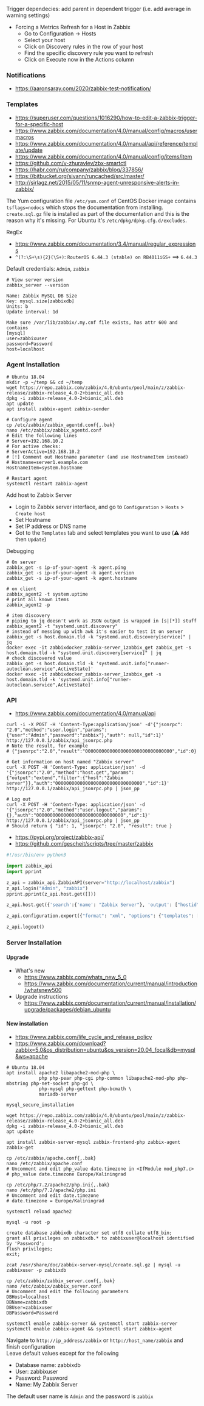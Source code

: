 Trigger dependecies: add parent in dependent trigger (i.e. add average in warning settings)

* Forcing a Metrics Refresh for a Host in Zabbix
    * Go to Configuration → Hosts
    * Select your host
    * Click on Discovery rules in the row of your host
    * Find the specific discovery rule you want to refresh
    * Click on Execute now in the Actions column
 
### Notifications

* https://aaronsaray.com/2020/zabbix-test-notification/

### Templates

* https://superuser.com/questions/1016290/how-to-edit-a-zabbix-trigger-for-a-specific-host
* https://www.zabbix.com/documentation/4.0/manual/config/macros/usermacros
* https://www.zabbix.com/documentation/4.0/manual/api/reference/template/update
* https://www.zabbix.com/documentation/4.0/manual/config/items/item
* https://github.com/v-zhuravlev/zbx-smartctl
* https://habr.com/ru/company/zabbix/blog/337856/
* https://bitbucket.org/sivann/runcached/src/master/
* http://sirlagz.net/2015/05/11/snmp-agent-unresponsive-alerts-in-zabbix/

The Yum configuration file `/etc/yum.conf` of CentOS Docker image contains `tsflags=nodocs` which stops the documentation from installing. `create.sql.gz` file is installed as part of the documentation and this is the reason why it's missing.
For Ubuntu it's `/etc/dpkg/dpkg.cfg.d/excludes`.

RegEx
* https://www.zabbix.com/documentation/3.4/manual/regular_expressions
* `^(?:\S+\s){2}(\S+)`: `RouterOS 6.44.3 (stable) on RB4011iGS+` ==> `6.44.3`

Default credentials: `Admin`, `zabbix`

```shell
# View server version
zabbix_server --version
```

```
Name: Zabbix MySQL DB Size
Key: mysql.size[zabbixdb]
Units: b
Update interval: 1d

Make sure /var/lib/zabbix/.my.cnf file exists, has attr 600 and contains
[mysql]
user=zabbixuser
password=Password
host=localhost
```


### Agent Installation

```shell
# Ubuntu 18.04
mkdir -p ~/temp && cd ~/temp
wget https://repo.zabbix.com/zabbix/4.0/ubuntu/pool/main/z/zabbix-release/zabbix-release_4.0-2+bionic_all.deb
dpkg -i zabbix-release_4.0-2+bionic_all.deb
apt update
apt install zabbix-agent zabbix-sender

# Configure agent
cp /etc/zabbix/zabbix_agentd.conf{,.bak}
nano /etc/zabbix/zabbix_agentd.conf
# Edit the following lines
# Server=192.168.10.2
# For active checks:
# ServerActive=192.168.10.2
# [!] Comment out Hostname parameter (and use HostnameItem instead)
# Hostname=server1.example.com
HostnameItem=system.hostname

# Restart agent
systemctl restart zabbix-agent
```
Add host to Zabbix Server
* Login to Zabbix server interface, and go to `Configuration` > `Hosts` > `Create host`
* Set Hostname
* Set IP address or DNS name
* Got to the `Templates` tab and select templates you want to use (:warning: `Add` then `Update`)

Debugging
```shell
# On server
zabbix_get -s ip-of-your-agent -k agent.ping
zabbix_get -s ip-of-your-agent -k agent.version
zabbix_get -s ip-of-your-agent -k agent.hostname

# on client
zabbix_agent2 -t system.uptime
# print all known items
zabbix_agent2 -p

# item discovery
# piping to jq doesn't work as JSON output is wrapped in [s|[*]] stuff
zabbix_agent2 -t "systemd.unit.discovery"
# instead of messing up with awk it's easier to test it on server
zabbix_get -s host.domain.tld -k "systemd.unit.discovery[service]" | jq
docker exec -it zabbixdocker_zabbix-server_1zabbix_get zabbix_get -s host.domain.tld -k "systemd.unit.discovery[service]" | jq
# check discovered value
zabbix_get -s host.domain.tld -k 'systemd.unit.info["runner-autoclean.service",ActiveState]'
docker exec -it zabbixdocker_zabbix-server_1zabbix_get -s host.domain.tld -k 'systemd.unit.info["runner-autoclean.service",ActiveState]'
```

### API
* https://www.zabbix.com/documentation/4.0/manual/api
```shell
curl -i -X POST -H 'Content-Type:application/json' -d'{"jsonrpc": "2.0","method":"user.login","params":{"user":"Admin","password":"zabbix"},"auth": null,"id":1}' http://127.0.0.1/zabbix/api_jsonrpc.php
# Note the result, for example
# {"jsonrpc":"2.0","result":"00000000000000000000000000000000","id":0}

# Get information on host named "Zabbix server"
curl -X POST -H 'Content-Type: application/json' -d '{"jsonrpc":"2.0","method":"host.get","params":{"output":"extend","filter":{"host":"Zabbix server"}},"auth":"00000000000000000000000000000000","id":1}' http://127.0.0.1/zabbix/api_jsonrpc.php | json_pp

# Log out
curl -X POST -H 'Content-Type: application/json' -d '{"jsonrpc":"2.0","method":"user.logout","params":{},"auth":"00000000000000000000000000000000","id":1}' http://127.0.0.1/zabbix/api_jsonrpc.php | json_pp
# Should return { "id": 1, "jsonrpc": "2.0", "result": true }
```

* https://pypi.org/project/zabbix-api/
* https://github.com/gescheit/scripts/tree/master/zabbix
```python
#!/usr/bin/env python3

import zabbix_api
import pprint

z_api = zabbix_api.ZabbixAPI(server="http://localhost/zabbix")
z_api.login("Admin", "zabbix")
pprint.pprint(z_api.host.get([]))

z_api.host.get({'search':{'name': "Zabbix Server"}, 'output': ["hostid", "host"]})

z_api.configuration.export({"format": "xml", "options": {"templates": [10001]}})

z_api.logout()
```

### Server Installation

#### Upgrade

* What's new
  * https://www.zabbix.com/whats_new_5_0
  * https://www.zabbix.com/documentation/current/manual/introduction/whatsnew500
* Upgrade instructions
    * https://www.zabbix.com/documentation/current/manual/installation/upgrade/packages/debian_ubuntu


#### New installation

* https://www.zabbix.com/life_cycle_and_release_policy
* https://www.zabbix.com/download?zabbix=5.0&os_distribution=ubuntu&os_version=20.04_focal&db=mysql&ws=apache

```shell
# Ubuntu 18.04
apt install apache2 libapache2-mod-php \
            php php-pear php-cgi php-common libapache2-mod-php php-mbstring php-net-socket php-gd \
            php-mysql php-gettext php-bcmath \
            mariadb-server
            
mysql_secure_installation

wget https://repo.zabbix.com/zabbix/4.0/ubuntu/pool/main/z/zabbix-release/zabbix-release_4.0-2+bionic_all.deb
dpkg -i zabbix-release_4.0-2+bionic_all.deb
apt update

apt install zabbix-server-mysql zabbix-frontend-php zabbix-agent zabbix-get

cp /etc/zabbix/apache.conf{,.bak}
nano /etc/zabbix/apache.conf
# Uncomment and edit php_value date.timezone in <IfModule mod_php7.c>
# php_value date.timezone Europe/Kaliningrad

cp /etc/php/7.2/apache2/php.ini{,.bak}
nano /etc/php/7.2/apache2/php.ini
# Uncomment and edit date.timezone
# date.timezone = Europe/Kaliningrad

systemctl reload apache2

mysql -u root -p

create database zabbixdb character set utf8 collate utf8_bin;
grant all privileges on zabbixdb.* to zabbixuser@localhost identified by 'Password';
flush privileges;
exit;

zcat /usr/share/doc/zabbix-server-mysql/create.sql.gz | mysql -u zabbixuser -p zabbixdb

cp /etc/zabbix/zabbix_server.conf{,.bak}
nano /etc/zabbix/zabbix_server.conf
# Uncomment and edit the following parameters
DBHost=localhost
DBName=zabbixdb
DBUser=zabbixuser
DBPassword=Password

systemctl enable zabbix-server && systemctl start zabbix-server
systemctl enable zabbix-agent && systemctl start zabbix-agent
```
Navigate to `http://ip_address/zabbix` or `http://host_name/zabbix` and finish configuration <br>
Leave default values except for the following
* Database name: zabbixdb
* User: zabbixuser
* Password: Password
* Name: My Zabbix Server

 The default user name is `Admin` and the password is `zabbix`
